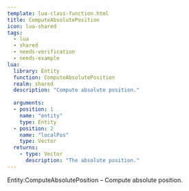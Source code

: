 ```yaml
---
template: lua-class-function.html
title: ComputeAbsolutePosition
icon: lua-shared
tags:
  - lua
  - shared
  - needs-verification
  - needs-example
lua:
  library: Entity
  function: ComputeAbsolutePosition
  realm: shared
  description: "Compute absolute position."
  
  arguments:
  - position: 1
    name: "entity"
    type: Entity
  - position: 2
    name: "localPos"
    type: Vector
  returns:
    - type: Vector
      description: "The absolute position."
---
```


<div class="lua__search__keywords">
Entity:ComputeAbsolutePosition &#x2013; Compute absolute position.
</div>
